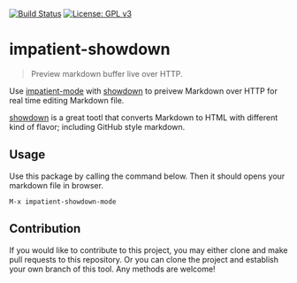 [![Build Status](https://travis-ci.com/jcs-elpa/impatient-showdown.svg?branch=master)](https://travis-ci.com/jcs-elpa/impatient-showdown)
[![License: GPL v3](https://img.shields.io/badge/License-GPL%20v3-blue.svg)](https://www.gnu.org/licenses/gpl-3.0)

# impatient-showdown
> Preview markdown buffer live over HTTP.

Use [impatient-mode](https://github.com/skeeto/impatient-mode) with
[showdown](https://github.com/showdownjs/showdown) to preivew Markdown over HTTP
for real time editing Markdown file.

[showdown](https://github.com/showdownjs/showdown)
is a great tootl that converts Markdown to HTML with different kind of
flavor; including GitHub style markdown.

## Usage

Use this package by calling the command below. Then it should opens your markdown
file in browser.

```
M-x impatient-showdown-mode
```

## Contribution

If you would like to contribute to this project, you may either clone and make pull
requests to this repository. Or you can clone the project and establish your own
branch of this tool. Any methods are welcome!
